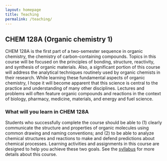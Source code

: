 ```yaml
---
layout: homepage
title: Teaching
permalink: /teaching/
---
```


## CHEM 128A (Organic chemistry 1)

CHEM 128A is the first part of a two-semester sequence in organic chemistry, the chemistry of carbon-containing compounds. Topics in this course will be focused on the principles of bonding, structure, reactivity, and synthesis of organic materials. Also, a significant portion of this course will address the analytical techniques routinely used by organic chemists in their research. While learning these fundamental aspects of organic chemistry, I hope it will become apparent that this science is central to the practice and understanding of many other disciplines. Lectures and problems will often feature organic compounds and reactions in the context of biology, pharmacy, medicine, materials, and energy and fuel science.

### What will you learn in CHEM 128A

Students who successfully complete the course should be able to (1) clearly communicate the structure and properties of organic molecules using common drawing and naming conventions; and (2) to be able to analyze chemical structures and reactions to make and defend predictions about chemical processes. Learning activities and assignments in this course are designed to help you achieve these two goals. See the [syllabus][syllabus128a] for more details about this course.

<!-- ## CHEM 128B (Organic chemistry 2) -->


[syllabus128a]: /teaching/syllabus-128a/

[syllabus128b]: /teaching/syllabus-128b/
